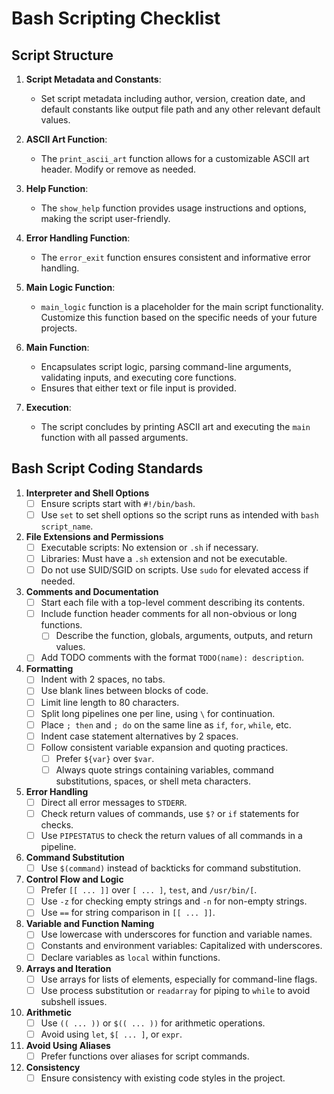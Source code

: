 # Bash Scripting Checklist

## Script Structure

1. **Script Metadata and Constants**:
   - Set script metadata including author, version, creation date, and default constants like output file path and any other relevant default values.

2. **ASCII Art Function**:
   - The `print_ascii_art` function allows for a customizable ASCII art header. Modify or remove as needed.

3. **Help Function**:
   - The `show_help` function provides usage instructions and options, making the script user-friendly.

4. **Error Handling Function**:
   - The `error_exit` function ensures consistent and informative error handling.

5. **Main Logic Function**:
   - `main_logic` function is a placeholder for the main script functionality. Customize this function based on the specific needs of your future projects.

6. **Main Function**:
   - Encapsulates script logic, parsing command-line arguments, validating inputs, and executing core functions.
   - Ensures that either text or file input is provided.

7. **Execution**:
   - The script concludes by printing ASCII art and executing the `main` function with all passed arguments.


## Bash Script Coding Standards

1. **Interpreter and Shell Options**
   - [ ] Ensure scripts start with `#!/bin/bash`.
   - [ ] Use `set` to set shell options so the script runs as intended with `bash script_name`.
2. **File Extensions and Permissions**
   - [ ] Executable scripts: No extension or `.sh` if necessary.
   - [ ] Libraries: Must have a `.sh` extension and not be executable.
   - [ ] Do not use SUID/SGID on scripts. Use `sudo` for elevated access if needed.
3. **Comments and Documentation**
   - [ ] Start each file with a top-level comment describing its contents.
   - [ ] Include function header comments for all non-obvious or long functions.
     - [ ] Describe the function, globals, arguments, outputs, and return values.
   - [ ] Add TODO comments with the format `TODO(name): description`.
4. **Formatting**
   - [ ] Indent with 2 spaces, no tabs.
   - [ ] Use blank lines between blocks of code.
   - [ ] Limit line length to 80 characters.
   - [ ] Split long pipelines one per line, using `\` for continuation.
   - [ ] Place `; then` and `; do` on the same line as `if`, `for`, `while`, etc.
   - [ ] Indent case statement alternatives by 2 spaces.
   - [ ] Follow consistent variable expansion and quoting practices.
     - [ ] Prefer `${var}` over `$var`.
     - [ ] Always quote strings containing variables, command substitutions, spaces, or shell meta characters.
5. **Error Handling**
   - [ ] Direct all error messages to `STDERR`.
   - [ ] Check return values of commands, use `$?` or `if` statements for checks.
   - [ ] Use `PIPESTATUS` to check the return values of all commands in a pipeline.
6. **Command Substitution**
   - [ ] Use `$(command)` instead of backticks for command substitution.
7. **Control Flow and Logic**
   - [ ] Prefer `[[ ... ]]` over `[ ... ]`, `test`, and `/usr/bin/[`.
   - [ ] Use `-z` for checking empty strings and `-n` for non-empty strings.
   - [ ] Use `==` for string comparison in `[[ ... ]]`.
8. **Variable and Function Naming**
   - [ ] Use lowercase with underscores for function and variable names.
   - [ ] Constants and environment variables: Capitalized with underscores.
   - [ ] Declare variables as `local` within functions.
9. **Arrays and Iteration**
   - [ ] Use arrays for lists of elements, especially for command-line flags.
   - [ ] Use process substitution or `readarray` for piping to `while` to avoid subshell issues.
10. **Arithmetic**
    - [ ] Use `(( ... ))` or `$(( ... ))` for arithmetic operations.
    - [ ] Avoid using `let`, `$[ ... ]`, or `expr`.
11. **Avoid Using Aliases**
    - [ ] Prefer functions over aliases for script commands.
12. **Consistency**
    - [ ] Ensure consistency with existing code styles in the project.